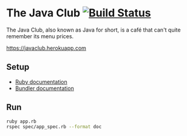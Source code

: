 # The Java Club [![Build Status](https://travis-ci.org/rling-seek/JavaClub.svg?branch=master)](https://travis-ci.org/rling-seek/JavaClub)

The Java Club, also known as Java for short, is a café that can't quite remember its menu prices.

<https://javaclub.herokuapp.com>

## Setup

- [Ruby documentation](https://www.ruby-lang.org/en/documentation/)
- [Bundler documentation](http://bundler.io/docs.html)

## Run

```bash
ruby app.rb
rspec spec/app_spec.rb --format doc
```
